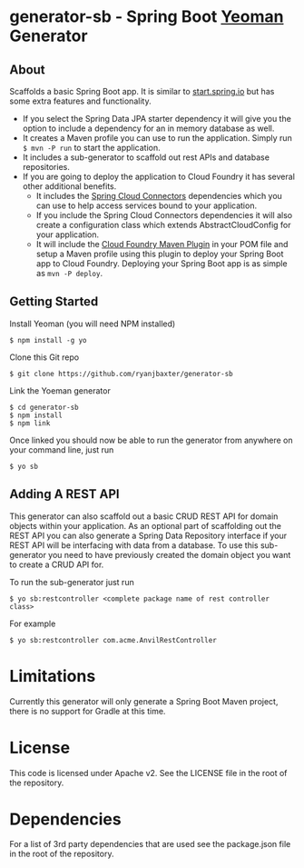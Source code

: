 # generator-sb - Spring Boot [Yeoman](http://yeoman.io) Generator

## About
Scaffolds a basic Spring Boot app.  It is similar
to [start.spring.io](http://start.spring.io) but has some extra features and functionality.

* If you select the Spring Data JPA starter dependency it will give you the 
option to include a dependency for an in memory database as well.
* It creates a Maven profile you can use to run the application.  Simply run
```$ mvn -P run``` to start the application.
* It includes a sub-generator to scaffold out rest APIs and database repositories.
* If you are going to deploy the application to Cloud Foundry it has several other
additional benefits.
    * It includes the 
    [Spring Cloud Connectors](http://cloud.spring.io/spring-cloud-connectors/) 
    dependencies which you can use to help access services bound to your application.
    * If you include the Spring Cloud Connectors dependencies it will also create a
    configuration class which extends AbstractCloudConfig for your application.
    * It will include the 
    [Cloud Foundry Maven Plugin](https://github.com/cloudfoundry/cf-java-client/tree/master/cloudfoundry-maven-plugin) 
    in your POM file and setup a
    Maven profile using this plugin to deploy your Spring Boot app to Cloud Foundry.
    Deploying your Spring Boot app is as simple as ```mvn -P deploy```.


## Getting Started

Install Yeoman (you will need NPM installed)

```
$ npm install -g yo
```

Clone this Git repo

```
$ git clone https://github.com/ryanjbaxter/generator-sb
```

Link the Yoeman generator

```
$ cd generator-sb
$ npm install
$ npm link
```

Once linked you should now be able to run the generator from anywhere on your command line,
just run

```
$ yo sb
```

## Adding A REST API
This generator can also scaffold out a basic CRUD REST API for domain objects within
your application.
As an optional part of scaffolding out the REST API you can also generate a Spring
Data Repository interface if your REST API will be interfacing with data from a database.
To use this sub-generator you need to have previously created the domain object you want to
create a CRUD API for.

To run the sub-generator just run

```
$ yo sb:restcontroller <complete package name of rest controller class>
```

For example

```
$ yo sb:restcontroller com.acme.AnvilRestController
```

# Limitations

Currently this generator will only generate a Spring Boot Maven project, there is no
support for Gradle at this time.

# License

This code is licensed under Apache v2. See the LICENSE file in the root of the repository.

# Dependencies

For a list of 3rd party dependencies that are used see the package.json file in the root of the repository.